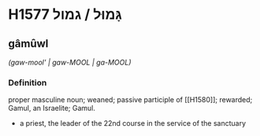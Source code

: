 # H1577 גָּמוּל / גמול

## gâmûwl

_(gaw-mool' | ɡaw-MOOL | ɡa-MOOL)_

### Definition

proper masculine noun; weaned; passive participle of [[H1580]]; rewarded; Gamul, an Israelite; Gamul.

- a priest, the leader of the 22nd course in the service of the sanctuary
